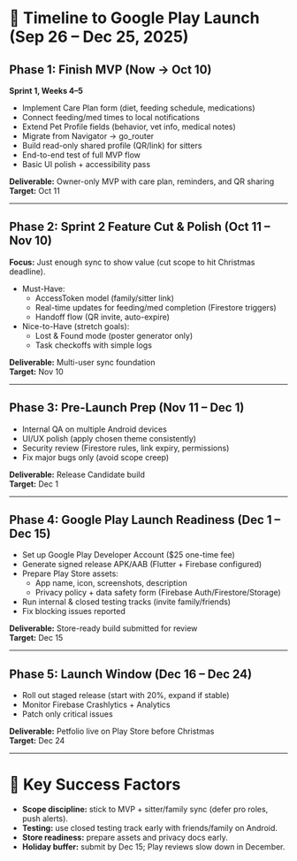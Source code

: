 # 📅 Timeline to Google Play Launch (Sep 26 – Dec 25, 2025)

## Phase 1: Finish MVP (Now → Oct 10)
**Sprint 1, Weeks 4–5**
- Implement Care Plan form (diet, feeding schedule, medications)
- Connect feeding/med times to local notifications
- Extend Pet Profile fields (behavior, vet info, medical notes)
- Migrate from Navigator → go_router
- Build read-only shared profile (QR/link) for sitters
- End-to-end test of full MVP flow
- Basic UI polish + accessibility pass

**Deliverable:** Owner-only MVP with care plan, reminders, and QR sharing  
**Target:** Oct 11

---

## Phase 2: Sprint 2 Feature Cut & Polish (Oct 11 – Nov 10)
**Focus:** Just enough sync to show value (cut scope to hit Christmas deadline).

- Must-Have:
  - AccessToken model (family/sitter link)
  - Real-time updates for feeding/med completion (Firestore triggers)
  - Handoff flow (QR invite, auto-expire)
- Nice-to-Have (stretch goals):
  - Lost & Found mode (poster generator only)
  - Task checkoffs with simple logs

**Deliverable:** Multi-user sync foundation  
**Target:** Nov 10

---

## Phase 3: Pre-Launch Prep (Nov 11 – Dec 1)
- Internal QA on multiple Android devices
- UI/UX polish (apply chosen theme consistently)
- Security review (Firestore rules, link expiry, permissions)
- Fix major bugs only (avoid scope creep)

**Deliverable:** Release Candidate build  
**Target:** Dec 1

---

## Phase 4: Google Play Launch Readiness (Dec 1 – Dec 15)
- Set up Google Play Developer Account ($25 one-time fee)
- Generate signed release APK/AAB (Flutter + Firebase configured)
- Prepare Play Store assets:
  - App name, icon, screenshots, description
  - Privacy policy + data safety form (Firebase Auth/Firestore/Storage)
- Run internal & closed testing tracks (invite family/friends)
- Fix blocking issues reported

**Deliverable:** Store-ready build submitted for review  
**Target:** Dec 15

---

## Phase 5: Launch Window (Dec 16 – Dec 24)
- Roll out staged release (start with 20%, expand if stable)
- Monitor Firebase Crashlytics + Analytics
- Patch only critical issues

**Deliverable:** Petfolio live on Play Store before Christmas  
**Target:** Dec 24

---

# 🎯 Key Success Factors
- **Scope discipline:** stick to MVP + sitter/family sync (defer pro roles, push alerts).
- **Testing:** use closed testing track early with friends/family on Android.
- **Store readiness:** prepare assets and privacy docs early.
- **Holiday buffer:** submit by Dec 15; Play reviews slow down in December.
